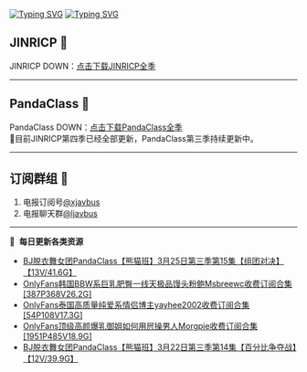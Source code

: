 [![Typing SVG](https://readme-typing-svg.herokuapp.com?font=Fira+Code&pause=1000&center=true&vCenter=true&random=true&width=435&lines=所有链接都需要翻墙访问)](https://jinricp.neocities.org/jinricp.html)
[![Typing SVG](https://readme-typing-svg.herokuapp.com?font=Fira+Code&pause=1000&center=true&vCenter=true&random=true&width=435&lines=点击进入福利资源下载中心)](https://jinricp.neocities.org/jinricp.html)
## JINRICP 👋   
JINRICP DOWN：[点击下载JINRICP全季](https://mypikpak.com/s/VODz7HXQoqcX0UrvaXfDtFoPo1)
****
## PandaClass 💯   
PandaClass DOWN：[点击下载PandaClass全季](https://mypikpak.com/s/VOKOTZkoEnkyvCnELVSquM97o1)   
💞目前JINRICP第四季已经全部更新，PandaClass第三季持续更新中。
****
## 订阅群组 🔞
1. 电报订阅号[@xjavbus](https://t.me/xjavbus)
2. 电报聊天群[@ljavbus](https://t.me/ljavbus)
**** 
📕 &nbsp;**每日更新各类资源**
<!-- BLOG-POST-LIST:START -->
- [BJ脱衣舞女团PandaClass【熊猫班】3月25日第三季第15集【组团对决】【13V/41.6G】](https://fuli.niuc.net/307.html)
- [OnlyFans韩国BBW系巨乳肥臀一线天极品馒头粉鲍Msbreewc收费订阅合集[387P368V26.2G]](https://fuli.niuc.net/306.html)
- [OnlyFans泰国高质量纯爱系情侣博主yayhee2002收费订阅合集[54P108V17.3G]](https://fuli.niuc.net/305.html)
- [OnlyFans顶级高颜爆乳御姐如何用屄操男人Morgpie收费订阅合集[1951P485V18.9G]](https://fuli.niuc.net/304.html)
- [BJ脱衣舞女团PandaClass【熊猫班】3月22日第三季第14集【百分比争夺战】【12V/39.9G】](https://fuli.niuc.net/302.html)
<!-- BLOG-POST-LIST:END -->
